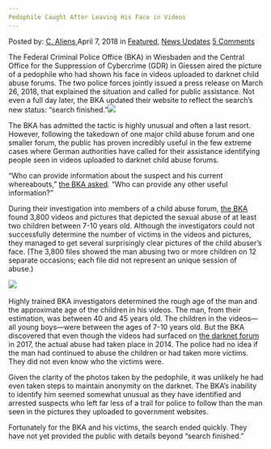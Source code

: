 ```yaml
---
Pedophile Caught After Leaving His Face in Videos
---
```

<article class="post-listing post-25301 post type-post status-publish format-standard has-post-thumbnail hentry 
 tag-caught tag-face tag-leaving tag-pedophile tag-videos">
<div class="post-inner">
<span>Posted by: <a href="https://www.deepdotweb.com/author/caliens/" title="">C. Aliens </a></span>
<span>April 7, 2018</span>
<span>in <a href="https://www.deepdotweb.com/category/deepdot-news/" rel="category tag">Featured</a>, <a href="https://www.deepdotweb.com/category/news-updates/" rel="category tag">News Updates</a></span>
<span><a href="https://www.deepdotweb.com/2018/04/07/pedophile-caught-after-leaving-his-face-in-videos/#comments">5 Comments</a></span>


<p>The Federal Criminal Police Office (BKA) in Wiesbaden and the Central Office for the Suppression of Cybercrime (GDR) in Giessen aired the picture of a pedophile who had shown his face in videos uploaded to darknet child abuse forums. The two police forces jointly issued a press release on March 26, 2018, that explained the situation and called for public assistance. Not even a full day later, the BKA updated their website to reflect the search’s new status: &#8220;search finished.”<img class="wp-image-25303 aligncenter" src="/imgs/2018/04/word-image-12.jpeg" srcset="/imgs/2018/04/word-image-12.jpeg 660w, /imgs/2018/04/word-image-12-300x150.jpeg 300w" sizes="(max-width: 660px) 100vw, 660px" /></p>
<p>The BKA has admitted the tactic is highly unusual and often a last resort. However, following the takedown of one major child abuse forum and one smaller forum, the public has proven incredibly useful in the few extreme cases where German authorities have called for their assistance identifying people seen in videos uploaded to darknet child abuse forums.</p>
<p>“Who can provide information about the suspect and his current whereabouts,” <a href="https://www.bka.de/DE/Presse/Listenseite_Pressemitteilungen/2018/Presse2018/180326_Oeffentlichkeitsfahndung.html">the BKA asked</a>. “Who can provide any other useful information?”</p>
<p>During their investigation into members of a child abuse forum, <a href="https://www.deepdotweb.com/tag/bka/">the BKA</a> found 3,800 videos and pictures that depicted the sexual abuse of at least two children between 7-10 years old. Although the investigators could not successfully determine the number of victims in the videos and pictures, they managed to get several surprisingly clear pictures of the child abuser’s face. (The 3,800 files showed the man abusing two or more children on 12 separate occasions; each file did not represent an unique session of abuse.)</p>
<p><img class="wp-image-25304" src="/imgs/2018/04/word-image-13.jpeg" srcset="/imgs/2018/04/word-image-13.jpeg 660w, /imgs/2018/04/word-image-13-300x150.jpeg 300w" sizes="(max-width: 660px) 100vw, 660px" /></p>
<p>Highly trained BKA investigators determined the rough age of the man and the approximate age of the children in his videos. The man, from their estimation, was between 40 and 45 years old. The children in the videos—all young boys—were between the ages of 7-10 years old. But the BKA discovered that even though the videos had surfaced on <a href="https://www.deepdotweb.com/2018/02/02/german-police-bust-another-darknet-child-abuse-forum/">the darknet forum</a> in 2017, the actual abuse had taken place in 2014. The police had no idea if the man had continued to abuse the children or had taken more victims. They did not even know who the victims were.</p>
<p>Given the clarity of the photos taken by the pedophile, it was unlikely he had even taken steps to maintain anonymity on the darknet. The BKA&#8217;s inability to identify him seemed somewhat unusual as they have identified and arrested suspects who left far less of a trail for police to follow than the man seen in the pictures they uploaded to government websites.</p>
<p>Fortunately for the BKA and his victims, the search ended quickly. They have not yet provided the public with details beyond &#8220;search finished.”</p>
</div>
<span style="display:none"><a href="https://www.deepdotweb.com/tag/caught/" rel="tag">caught</a> <a href="https://www.deepdotweb.com/tag/face/" rel="tag">face</a> <a href="https://www.deepdotweb.com/tag/leaving/" rel="tag">leaving</a> <a href="https://www.deepdotweb.com/tag/pedophile/" rel="tag">pedophile</a> <a href="https://www.deepdotweb.com/tag/videos/" rel="tag">videos</a></span> <span style="display:none" class="updated">2018-04-07</span>
<div style="display:none" class="vcard author" itemprop="author" itemscope itemtype="http://schema.org/Person"><strong class="fn" itemprop="name"><a href="https://www.deepdotweb.com/author/caliens/" title="Posts by C. Aliens" rel="author">C. Aliens</a></strong></div>
</div>
</article>

